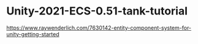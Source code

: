 # Unity-2021-ECS-0.51-tank-tutorial
https://www.raywenderlich.com/7630142-entity-component-system-for-unity-getting-started
